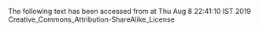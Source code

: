 The following text has been accessed from at Thu Aug 8 22:41:10 IST 2019
Creative_Commons_Attribution-ShareAlike_License
